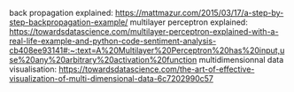 back propagation explained:
https://mattmazur.com/2015/03/17/a-step-by-step-backpropagation-example/
multilayer perceptron explained:
https://towardsdatascience.com/multilayer-perceptron-explained-with-a-real-life-example-and-python-code-sentiment-analysis-cb408ee93141#:~:text=A%20Multilayer%20Perceptron%20has%20input,use%20any%20arbitrary%20activation%20function
multidimensionnal data visualisation:
https://towardsdatascience.com/the-art-of-effective-visualization-of-multi-dimensional-data-6c7202990c57